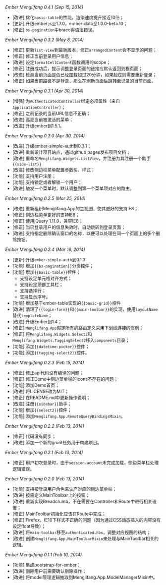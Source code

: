 *Ember Menglifang 0.4.1 (Sep 15, 2014)*

* [改进] 优化`basic-table`的性能，渲染速度提升接近10倍；
* [更新] 升级ember.js至1.7.0，ember-data至1.0.0-beta.10；
* [修正] `bs-pagination`中brace得语法错误。

*Ember Menglifang 0.3.2 (May 8, 2014)*

* [修正] 更新`list-view`到最新版本，修正`arrangedContent`会不显示的问题；
* [修正] 修正当前登录用户信息；
* [改进] 设定`formatCellContent`函数调用的scope；
* [修正] 注册成功后，提示调整登录页面的链接应默认返回到根页面；
* [改进] 检测当前页面是否已经加载超过20分钟，如果超过则需要重新登录；
* [修正] 如果当前路径不是登录，那么在刷新页面后跳转至记录的当前页面。

*Ember Menglifang 0.3.1 (Apr 30, 2014)*

* [增强] 为`AuthenticatedController`绑定必须属性（来自`ApplicationController`）；
* [修正] 之前记录的当前URL信息不正确；
* [改进] 高亮当前被激活的菜单；
* [改进] 升级ember到1.5.1。

*Ember Menglifang 0.3.0 (Apr 30, 2014)*

* [改进] 升级ember-simple-auth到0.3.1；
* [改进] 重新设计项目站点，通过github pages发布项目文档；
* [改进] 重命名`Menglifang.Widgets.ListView`，并注册为其注册一个助手`{{side-list}}`
* [改进] 修改侧边栏菜单配置参数名、样式；
* [功能] 支持用户注册；
* [功能] 支持锁定或者解锁一个用户；
* [改进] 触发一个菜单时，默认调整到第一个菜单项对应的路由。

*Ember Menglifang 0.2.5 (Mar 25, 2014)*

* [改进] 重新组织Menglifang.App的主视图，使其更好的支持IE8；
* [修正] 侧边栏菜单更好的支持IE8；
* [修正] 使用jQuery 1.11.0，兼容IE8；
* [修正] 当已登录用户的信息失效时，自动跳转到登录页面；
* [改进] 支持指定删除确认窗口的名称，以便可以处理在同一个页面上的多个删除按钮。

*Ember Menglifang 0.2.4 (Mar 16, 2014)*

* [更新] 升级`ember-simple-auth`到0.1.3
* [功能] 增加`{{bs-pagination}}`分页控件；
* [功能] 增加`{{basic-table}}`控件；
  * 支持设定单元格对齐方式；
  * 支持设定顶部工具栏；
  * 支持选择行；
  * 支持显示序号。
* [功能] 增加基于ember-table实现的`{{basic-grid}}`控件
* [改进] 清理了`{{login-form}}`和`{{main-toolbar}}`的实现，使用`layoutName`替代`templateName`；
* [改进] 升级Ember到1.4；
* [修正] `Menglifang.App`假定所有的路由定义采用下划线连接的惯例；
* [修正] 将`Menglifang.Widgets.Select2`和`Menglifang.Widgets.TaggingSelect2`移入`components`目录；
* [功能] 添加`{{datetime-picker}}`控件；
* [功能] 添加`{{tagging-select2}}`控件。

*Ember Menglifang 0.2.3 (Feb 15, 2014)*

* [修正] 修正api代码没有编译的问题；
* [修正] 修正Demo中侧边菜单栏的icons不存在的问题；
* [功能] 添加Demo首页；
* [改进] 将LICENSE改为MIT；
* [修正] 在README.md中更新操作说明；
* [改进] 注册`{{sidebar}}`助手；
* [功能] 增加`{{select2}}`控件；
* [功能] 添加`Menglifang.App.RemoteQueryBindingsMixin`。

*Ember Menglifang 0.2.2 (Feb 13, 2014)*

* [修正] 代码没有同步；
* [改进] 添加一个新的grunt任务用于构建项目。

*Ember Menglifang 0.2.1 (Feb 13, 2014)*

* [修正] 用户初次登录时，由于`session.account`未完成加载，侧边菜单栏处理逻辑错误。

*Ember Menglifang 0.2.0 (Feb 13, 2014)*

* [功能] 支持按登录用户角色来生产对应的侧边菜单栏；
* [改进] 按需定义MainToolbar上的按钮；
* [改进] 重新实现Breadcrumb，不在需要在Controller和Route中进行相关设置；
* [修正] MainToolbar初始化应该在Route中完成；
* [修正] Firefox、IE10下样式不正确的问题（因为通过CSS动态插入的内容没有设定float导致）；
* [改进] 将`main-toolbar`移至`authenticated.hbs`，调整对应视图的结构；
* [改进] 创建`Menglifang.App.MainToolbarMixin`来处理与MainToolbar相关的逻辑。

*Ember Menglifang 0.1.1 (Feb 10, 2014)*

* [功能] 集成bootstrap-for-ember；
* [改进] 删除用户前需要确认删除操作；
* [改进] 将model管理逻辑抽取到Menglifang.App.ModelManagerMixin中。
